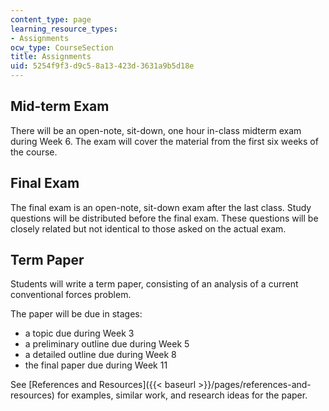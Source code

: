 ```yaml
---
content_type: page
learning_resource_types:
- Assignments
ocw_type: CourseSection
title: Assignments
uid: 5254f9f3-d9c5-8a13-423d-3631a9b5d18e
---
```


Mid-term Exam
-------------

There will be an open-note, sit-down, one hour in-class midterm exam during Week 6. The exam will cover the material from the first six weeks of the course.

Final Exam
----------

The final exam is an open-note, sit-down exam after the last class. Study questions will be distributed before the final exam. These questions will be closely related but not identical to those asked on the actual exam.

Term Paper
----------

Students will write a term paper, consisting of an analysis of a current conventional forces problem.

The paper will be due in stages:

*   a topic due during Week 3
*   a preliminary outline due during Week 5
*   a detailed outline due during Week 8
*   the final paper due during Week 11

See [References and Resources]({{< baseurl >}}/pages/references-and-resources) for examples, similar work, and research ideas for the paper.